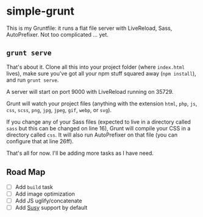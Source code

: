 # simple-grunt

This is my Gruntfile: it runs a flat file server with LiveReload, Sass, AutoPrefixer. Not too complicated … yet.

## `grunt serve`

That's about it. Clone all this into your project folder (where `index.html` lives), make sure you've got all your npm stuff squared away (`npm install`), and run `grunt serve`.

A server will start on port 9000 with LiveReload running on 35729.

Grunt will watch your project files (anything with the extension `html`, `php`, `js`, `css`, `scss`, `png`, `jpg`, `jpeg`, `gif`, `webp`, or `svg`).

If you change any of your Sass files (expected to live in a directory called `sass` but this can be changed on line 16), Grunt will compile your CSS in a directory called `css`. It will also run AutoPrefixer on that file (you can configure that at line 26ff).

That's all for now. I'll be adding more tasks as I have need.

## Road Map

- [ ] Add `build` task
- [ ] Add image optimization
- [ ] Add JS uglify/concatenate
- [ ] Add [Susy](http://susy.readthedocs.org/en/latest/install/#grunt-and-yeoman) support by default